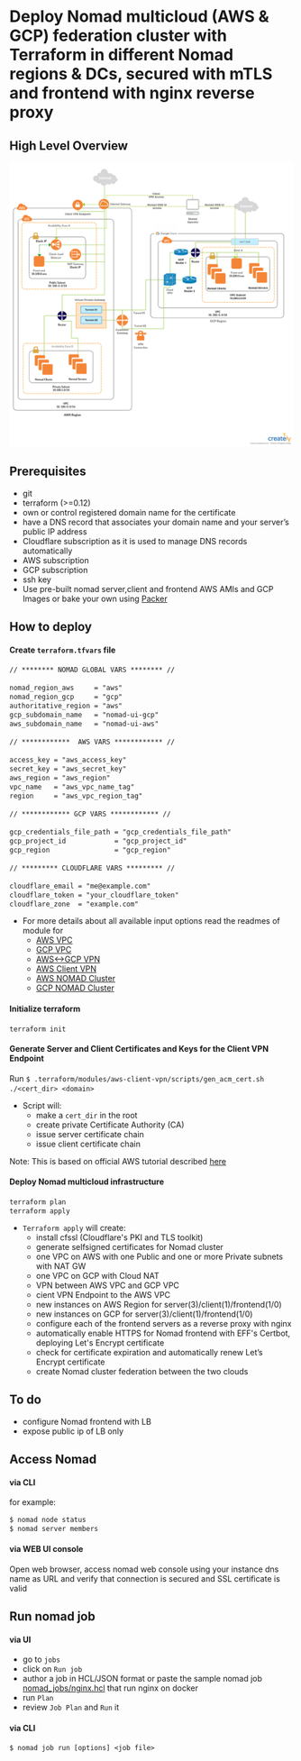 # Deploy Nomad multicloud (AWS & GCP) federation cluster with Terraform in different Nomad regions & DCs, secured with mTLS and frontend with nginx reverse proxy

## High Level Overview

<img src="diagrams/multicloud.png" />

## Prerequisites

- git
- terraform (>=0.12)
- own or control registered domain name for the certificate 
- have a DNS record that associates your domain name and your server’s public IP address
- Cloudflare subscription as it is used to manage DNS records automatically
- AWS subscription
- GCP subscription
- ssh key
- Use pre-built nomad server,client and frontend AWS AMIs and GCP Images or bake your own using [Packer](https://www.packer.io)

## How to deploy

#### Create `terraform.tfvars` file

```
// ******** NOMAD GLOBAL VARS ******** //

nomad_region_aws     = "aws"
nomad_region_gcp     = "gcp"
authoritative_region = "aws"
gcp_subdomain_name   = "nomad-ui-gcp"
aws_subdomain_name   = "nomad-ui-aws"

// ************  AWS VARS ************ //

access_key = "aws_access_key"
secret_key = "aws_secret_key"
aws_region = "aws_region"
vpc_name   = "aws_vpc_name_tag"
region     = "aws_vpc_region_tag"

// ************ GCP VARS ************ //

gcp_credentials_file_path = "gcp_credentials_file_path"
gcp_project_id            = "gcp_project_id"
gcp_region                = "gcp_region"

// ********* CLOUDFLARE VARS ********* //

cloudflare_email = "me@example.com"
cloudflare_token = "your_cloudflare_token"
cloudflare_zone  = "example.com"

```

- For more details about all available input options read the readmes of module for
  - [AWS VPC](https://github.com/achuchulev/terraform-aws-vpc-natgw/blob/master/README.md)
  - [GCP VPC](https://github.com/achuchulev/terraform-gcp-vpc/blob/master/README.md)
  - [AWS<->GCP VPN](https://github.com/achuchulev/terraform-aws-gcp-vpn/blob/master/README.md)
  - [AWS Client VPN](https://github.com/achuchulev/terraform-aws-client-vpn-endpoint/blob/master/README.md)
  - [AWS NOMAD Cluster](https://github.com/achuchulev/terraform-aws-nomad/blob/master/README.md)
  - [GCP NOMAD Cluster](https://github.com/achuchulev/terraform-gcp-nomad/blob/master/README.md)

#### Initialize terraform

```
terraform init
```

#### Generate Server and Client Certificates and Keys for the Client VPN Endpoint

Run `$ .terraform/modules/aws-client-vpn/scripts/gen_acm_cert.sh ./<cert_dir> <domain>`

- Script will:
  - make a `cert_dir` in the root
  - create private Certificate Authority (CA)
  - issue server certificate chain
  - issue client certificate chain
  
Note: This is based on official AWS tutorial described [here](https://docs.aws.amazon.com/vpn/latest/clientvpn-admin/authentication-authorization.html#mutual)

#### Deploy Nomad multicloud infrastructure

```
terraform plan
terraform apply
```

- `Terraform apply` will create:
  - install cfssl (Cloudflare's PKI and TLS toolkit)
  - generate selfsigned certificates for Nomad cluster
  - one VPC on AWS with one Public and one or more Private subnets with NAT GW
  - one VPC on GCP with Cloud NAT
  - VPN between AWS VPC and GCP VPC
  - cient VPN Endpoint to the AWS VPC
  - new instances on AWS Region for server(3)/client(1)/frontend(1/0)
  - new instances on GCP for server(3)/client(1)/frontend(1/0)
  - configure each of the frontend servers as a reverse proxy with nginx
  - automatically enable HTTPS for Nomad frontend with EFF's Certbot, deploying Let's Encrypt certificate
  - check for certificate expiration and automatically renew Let’s Encrypt certificate
  - create Nomad cluster federation between the two clouds
  
## To do

 - configure Nomad frontend with LB
 - expose public ip of LB only
  
## Access Nomad

#### via CLI

for example:

```
$ nomad node status
$ nomad server members
```

#### via WEB UI console

Open web browser, access nomad web console using your instance dns name as URL and verify that 
connection is secured and SSL certificate is valid  

## Run nomad job

#### via UI

- go to `jobs`
- click on `Run job`
- author a job in HCL/JSON format or paste the sample nomad job [nomad_jobs/nginx.hcl](https://github.com/achuchulev/terraform-aws-nomad-1dc-1region/blob/master/nomad_jobs/nginx.hcl) that run nginx on docker
- run `Plan`
- review `Job Plan` and `Run` it

#### via CLI

```
$ nomad job run [options] <job file>
```
